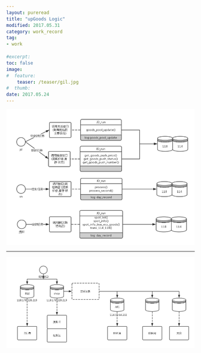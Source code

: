 ```yaml
---
layout: pureread
title: "upGoods Logic"
modified: 2017.05.31
category: work_record
tag:
- work

#excerpt:
toc: false
image:
#  feature:
    teaser: /teaser/gil.jpg
#  thumb:
date: 2017.05.24
---
```


![logic](/images/work_log/2017-05-24/upgoods_inter.png)


------


![logic](/images/work_log/2017-05-24/DB.png)

